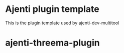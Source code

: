 # Ajenti plugin template

This is the plugin template used by ajenti-dev-multitool
# ajenti-threema-plugin
